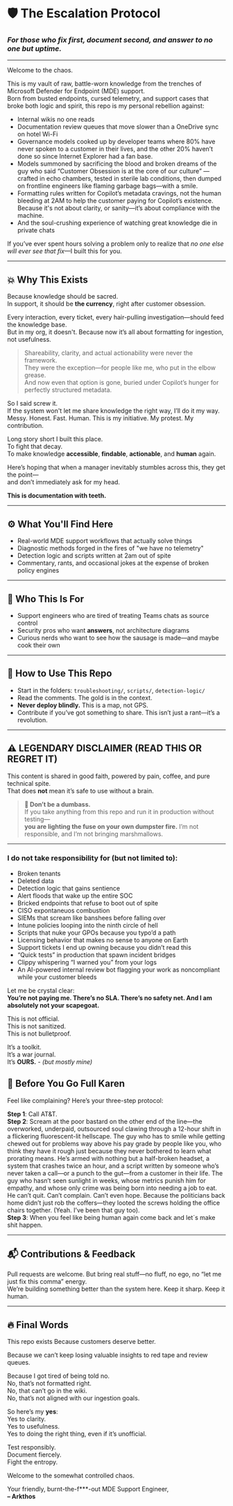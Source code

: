 # 🛡️ The Escalation Protocol
### _For those who fix first, document second, and answer to no one but uptime._

---

Welcome to the chaos.

This is my vault of raw, battle-worn knowledge from the trenches of Microsoft Defender for Endpoint (MDE) support.  
Born from busted endpoints, cursed telemetry, and support cases that broke both logic and spirit, this repo is my personal rebellion against:

- Internal wikis no one reads  
- Documentation review queues that move slower than a OneDrive sync on hotel Wi-Fi  
- Governance models cooked up by developer teams where 80% have never spoken to a customer in their lives, and the other 20% haven’t done so since Internet Explorer had a fan base.
- Models summoned by sacrificing the blood and broken dreams of the guy who said “Customer Obsession is at the core of our culture” — crafted in echo chambers, tested in sterile lab conditions, then dumped on frontline engineers like flaming garbage bags—with a smile.
- Formatting rules written for Copilot’s metadata cravings, not the human bleeding at 2AM to help the customer paying for Copilot’s existence. Because it's not about clarity, or sanity—it’s about compliance with the machine.  
- And the soul-crushing experience of watching great knowledge die in private chats

If you’ve ever spent hours solving a problem only to realize that *no one else will ever see that fix*—I built this for you.

---

## 💥 Why This Exists

Because knowledge should be sacred.  
In support, it should be **the currency**, right after customer obsession.

Every interaction, every ticket, every hair-pulling investigation—should feed the knowledge base.  
But in my org, it doesn't. Because now it’s all about formatting for ingestion, not usefulness.

> Shareability, clarity, and actual actionability were never the framework.  
> They were the exception—for people like me, who put in the elbow grease.  
> And now even that option is gone, buried under Copilot’s hunger for perfectly structured metadata.

So I said screw it.  
If the system won't let me share knowledge the right way, I’ll do it my way.  
Messy. Honest. Fast. Human.
This is my initiative. My protest. My contribution.  

Long story short I built this place.  
To fight that decay.  
To make knowledge **accessible**, **findable**, **actionable**, and **human** again.

Here’s hoping that when a manager inevitably stumbles across this, they get the point—  
and don’t immediately ask for my head.

**This is documentation with teeth.**

---

## ⚙️ What You'll Find Here

- Real-world MDE support workflows that actually solve things
- Diagnostic methods forged in the fires of "we have no telemetry"
- Detection logic and scripts written at 2am out of spite
- Commentary, rants, and occasional jokes at the expense of broken policy engines

---

## 🧠 Who This Is For

- Support engineers who are tired of treating Teams chats as source control
- Security pros who want **answers**, not architecture diagrams
- Curious nerds who want to see how the sausage is made—and maybe cook their own

---

## 🧭 How to Use This Repo

- Start in the folders: `troubleshooting/`, `scripts/`, `detection-logic/`
- Read the comments. The gold is in the context.
- **Never deploy blindly.** This is a map, not GPS.
- Contribute if you’ve got something to share. This isn’t just a rant—it’s a revolution.

---

## ⚠️ LEGENDARY DISCLAIMER (READ THIS OR REGRET IT)

This content is shared in good faith, powered by pain, coffee, and pure technical spite.  
That does **not** mean it’s safe to use without a brain.

> **🧯 Don’t be a dumbass.**  
> If you take anything from this repo and run it in production without testing—  
> **you are lighting the fuse on your own dumpster fire.** I’m not responsible, and I’m not bringing marshmallows.

---

### I do **not** take responsibility for (but not limited to):

- Broken tenants  
- Deleted data  
- Detection logic that gains sentience  
- Alert floods that wake up the entire SOC  
- Bricked endpoints that refuse to boot out of spite
- CISO expontaneuos combustion  
- SIEMs that scream like banshees before falling over  
- Intune policies looping into the ninth circle of hell  
- Scripts that nuke your GPOs because you typo’d a path  
- Licensing behavior that makes no sense to anyone on Earth  
- Support tickets I end up owning because you didn’t read this  
- “Quick tests” in production that spawn incident bridges  
- Clippy whispering “I warned you” from your logs  
- An AI-powered internal review bot flagging your work as noncompliant while your customer bleeds

Let me be crystal clear:  
**You’re not paying me. There’s no SLA. There’s no safety net. And I am absolutely not your scapegoat.**

This is not official.  
This is not sanitized.  
This is not bulletproof.  

It’s a toolkit.  
It’s a war journal.  
It’s **OURS.** - *(but mostly mine)*

## 🤬 Before You Go Full Karen

Feel like complaining? Here’s your three-step protocol:

**Step 1**: Call AT&T.  
**Step 2**: Scream at the poor bastard on the other end of the line—the overworked, underpaid, outsourced soul clawing through a 12-hour shift in a flickering fluorescent-lit hellscape. The guy who has to smile while getting chewed out for problems way above his pay grade by people like you, who think they have it rough just because they never bothered to learn what prorating means. He’s armed with nothing but a half-broken headset, a system that crashes twice an hour, and a script written by someone who’s never taken a call—or a punch to the gut—from a customer in their life. The guy who hasn’t seen sunlight in weeks, whose metrics punish him for empathy, and whose only crime was being born into needing a job to eat. He can’t quit. Can’t complain. Can’t even hope. Because the politicians back home didn’t just rob the coffers—they looted the screws holding the office chairs together. (Yeah. I’ve been that guy too).  
**Step 3**: When you feel like being human again come back and let´s make shit happen.


---

## 📬 Contributions & Feedback

Pull requests are welcome. But bring real stuff—no fluff, no ego, no “let me just fix this comma” energy.  
We’re building something better than the system here. Keep it sharp. Keep it human.

---

## 🔥 Final Words

This repo exists Because customers deserve better. 

Because we can’t keep losing valuable insights to red tape and review queues.

Because I got tired of being told no.  
No, that’s not formatted right.  
No, that can’t go in the wiki.  
No, that’s not aligned with our ingestion goals.  

So here’s my **yes**:  
Yes to clarity.  
Yes to usefulness.  
Yes to doing the right thing, even if it’s unofficial.


Test responsibly.  
Document fiercely.  
Fight the entropy.

Welcome to the somewhat controlled chaos.

Your friendly, burnt-the-f***-out MDE Support Engineer,  
**– Arkthos**
